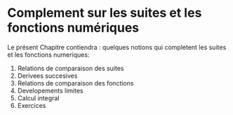 Complement sur les suites et les fonctions numériques
=======================

Le présent Chapitre contiendra : quelques notions qui completent les suites et les fonctions numeriques:

1. Relations de comparaison des suites
2. Derivees succesives
2. Relations de comparaison des fonctions
2. Developements limites
3. Calcul integral
5. Exercices


